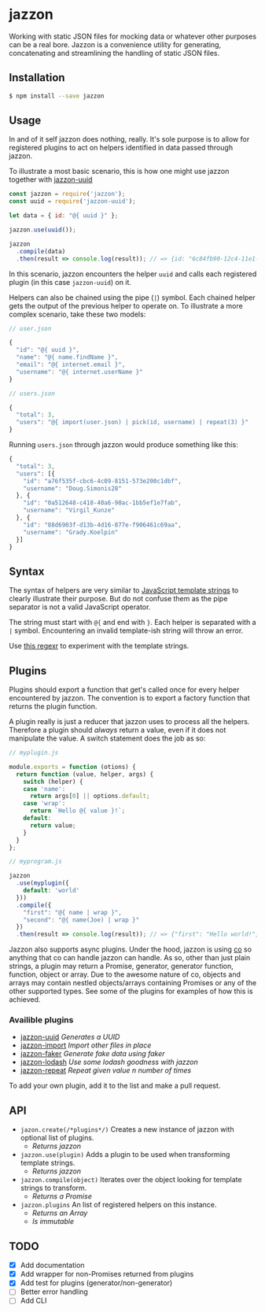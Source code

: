 # jazzon

Working with static JSON files for mocking data or whatever other purposes can be a real bore. Jazzon is a convenience utility for generating, concatenating and streamlining the handling of static JSON files.

## Installation

```bash
$ npm install --save jazzon
```

## Usage

In and of it self jazzon does nothing, really. It's sole purpose is to allow for registered plugins to act on helpers identified in data passed through jazzon.

To illustrate a most basic scenario, this is how one might use jazzon together with [jazzon-uuid](https://github.com/tornqvist/jazzon-uuid)

```javascript
const jazzon = require('jazzon');
const uuid = require('jazzon-uuid');

let data = { id: "@{ uuid }" };

jazzon.use(uuid());

jazzon
  .compile(data)
  .then(result => console.log(result)); // => {id: "6c84fb90-12c4-11e1-840d-7b25c5ee775a"}
```

In this scenario, jazzon encounters the helper `uuid` and calls each registered plugin (in this case `jazzon-uuid`) on it.

Helpers can also be chained using the pipe (`|`) symbol. Each chained helper gets the output of the previous helper to operate on. To illustrate a more complex scenario, take these two models:

```javascript
// user.json

{
  "id": "@{ uuid }",
  "name": "@{ name.findName }",
  "email": "@{ internet.email }",
  "username": "@{ internet.userName }"
}
```

```javascript
// users.json

{
  "total": 3,
  "users": "@{ import(user.json) | pick(id, username) | repeat(3) }"
}
```

Running `users.json` through jazzon would produce something like this:

```javascript
{
  "total": 3,
  "users": [{
    "id": "a76f535f-cbc6-4c09-8151-573e200c1dbf",
    "username": "Doug.Simonis28"
  }, {
    "id": "0a512648-c418-40a6-90ac-1bb5ef1e7fab",
    "username": "Virgil_Kunze"
  }, {
    "id": "88d6903f-d13b-4d16-877e-f906461c69aa",
    "username": "Grady.Koelpin"
  }]
}
```

## Syntax

The syntax of helpers are very similar to [JavaScript template strings](https://developer.mozilla.org/en-US/docs/Web/JavaScript/Reference/template_strings) to clearly illustrate their purpose. But do not confuse them as the pipe separator is not a valid JavaScript operator.

The string must start with `@{` and end with `}`. Each helper is separated with a `|` symbol. Encountering an invalid template-ish string will throw an error.

Use [this regexr](http://regexr.com/3brqd) to experiment with the template strings.

## Plugins

Plugins should export a function that get's called once for every helper encountered by jazzon. The convention is to export a factory function that returns the plugin function.

A plugin really is just a reducer that jazzon uses to process all the helpers. Therefore a plugin should *always* return a value, even if it does not manipulate the value. A switch statement does the job as so:

```javascript
// myplugin.js

module.exports = function (otions) {
  return function (value, helper, args) {
    switch (helper) {
    case 'name':
      return args[0] || options.default;
    case 'wrap':
      return `Hello @{ value }!`;
    default:
      return value;
    }
  }
};
```

```javascript
// myprogram.js

jazzon
  .use(myplugin({
    default: 'world'
  }))
  .compile({
    "first": "@{ name | wrap }",
    "second": "@{ name(Joe) | wrap }"
  })
  .then(result => console.log(result)); // => {"first": "Hello world!", "second": "Hello Joe!"}
```

Jazzon also supports async plugins. Under the hood, jazzon is using [co](https://github.com/tj/co) so anything that co can handle jazzon can handle. As so, other than just plain strings, a plugin may return a Promise, generator, generator function, function, object or array. Due to the awesome nature of co, objects and arrays may contain nestled objects/arrays containing Promises or any of the other supported types. See some of the plugins for examples of how this is achieved.

### Availible plugins

- [jazzon-uuid](https://github.com/tornqvist/jazzon-uuid) *Generates a UUID*
- [jazzon-import](https://github.com/tornqvist/jazzon-import) *Import other files in place*
- [jazzon-faker](https://github.com/tornqvist/jazzon-faker) *Generate fake data using faker*
- [jazzon-lodash](https://github.com/tornqvist/jazzon-lodash) *Use some lodash goodness with jazzon*
- [jazzon-repeat](https://github.com/tornqvist/jazzon-repeat) *Repeat given value n number of times*

To add your own plugin, add it to the list and make a pull request.

## API

- `jazon.create(/*plugins*/)` Creates a new instance of jazzon with optional list of plugins.
  - *Returns jazzon*
- `jazzon.use(plugin)` Adds a plugin to be used when transforming template strings.
  - *Returns jazzon*
- `jazzon.compile(object)` Iterates over the object looking for template strings to transform.
  - *Returns a Promise*
- `jazzon.plugins` An list of registered helpers on this instance.
  - *Returns an Array*
  - *Is immutable*

## TODO

- [x] Add documentation
- [x] Add wrapper for non-Promises returned from plugins
- [x] Add test for plugins (generator/non-generator)
- [ ] Better error handling
- [ ] Add CLI
